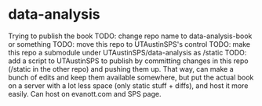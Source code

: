 # data-analysis
Trying to publish the book
TODO: change repo name to data-analysis-book or something
TODO: move this repo to UTAustinSPS's control
TODO: make this repo a submodule under UTAustinSPS/data-analysis as /static
TODO: add a script to UTAustinSPS to publish by committing changes in this repo (/static in the other repo) and pushing them up. That way, can make a bunch of edits and keep them available somewhere, but put the actual book on a server with a lot less space (only static stuff + diffs), and host it more easily. Can host on evanott.com and SPS page.
